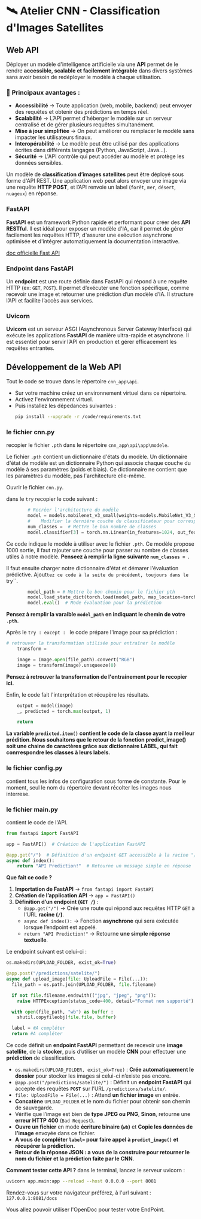 # 🛰️ Atelier CNN - Classification d'Images Satellites  

## Web API
Déployer un modèle d'intelligence artificielle via une **API** permet de le rendre **accessible, scalable et facilement intégrable** dans divers systèmes sans avoir besoin de redéployer le modèle à chaque utilisation.

### 🔹 **Principaux avantages :**  
- **Accessibilité** → Toute application (web, mobile, backend) peut envoyer des requêtes et obtenir des prédictions en temps réel.
- **Scalabilité** → L’API permet d’héberger le modèle sur un serveur centralisé et de gérer plusieurs requêtes simultanément.
- **Mise à jour simplifiée** → On peut améliorer ou remplacer le modèle sans impacter les utilisateurs finaux.
- **Interopérabilité** → Le modèle peut être utilisé par des applications écrites dans différents langages (Python, JavaScript, Java…).
- **Sécurité** → L'API contrôle qui peut accéder au modèle et protège les données sensibles.  

Un modèle de **classification d’images satellites** peut être déployé sous forme d'API REST. Une application web peut alors envoyer une image via une requête **HTTP POST**, et l’API renvoie un label (`forêt`, `mer`, `désert`, `nuageux`) en réponse.

### FastAPI
**FastAPI** est un framework Python rapide et performant pour créer des **API RESTful**. Il est idéal pour exposer un modèle d'IA, car il permet de gérer facilement les requêtes HTTP, d'assurer une exécution asynchrone optimisée et d'intégrer automatiquement la documentation interactive.

[doc officielle Fast API](https://fastapi.tiangolo.com/fr/learn/)

### **Endpoint dans FastAPI**  
Un **endpoint** est une route définie dans FastAPI qui répond à une requête HTTP (ex: `GET`, `POST`). Il permet d’exécuter une fonction spécifique, comme recevoir une image et retourner une prédiction d’un modèle d’IA. Il structure l’API et facilite l’accès aux services.

### **Uvicorn**  
**Uvicorn** est un serveur ASGI (Asynchronous Server Gateway Interface) qui exécute les applications **FastAPI** de manière ultra-rapide et asynchrone. Il est essentiel pour servir l’API en production et gérer efficacement les requêtes entrantes.

## Développement de la Web API
Tout le code se trouve dans le répertoire ``cnn_app\api``.
- Sur votre machine créez un environnement virtuel dans ce répertoire.
- Activez l'environnement virtuel.
- Puis installez les dépedances suivantes :
  ```bash
  pip install --upgrade -r /code/requirements.txt
  ```
### le fichier cnn.py
recopier le fichier ``.pth`` dans le répertoire ``cnn_app\api\app\modele``.

Le fichier ``.pth`` contient un dictionnaire d'états du modèle. Un dictionnaire d'état de modèle est un dictionnaire Python qui associe chaque couche du modèle à ses paramètres (poids et biais). Ce dictionnaire ne contient que les paramètres du modèle, pas l'architecture elle-même.

Ouvrir le fichier ``cnn.py``.

dans le ``try`` recopier le code suivant :
```python
        # Recréer l'architecture du modèle
        model = models.mobilenet_v3_small(weights=models.MobileNet_V3_Small_Weights.DEFAULT)  # False car on charge nos propres poids
        #    Modifier la dernière couche du classificateur pour correspondre aux poids entraînés
        num_classes =  # Mettre le bon nombre de classes
        model.classifier[3] = torch.nn.Linear(in_features=1024, out_features=num_classes)
```
Ce code indique le modèle à utiliser avec le fichier ``.pth``. Ce modèle propose 1000 sortie, il faut rajouter une couche pour passer au nombre de classes utiles à notre modèle. 
**Penseez à remplir la ligne suivante ``num_classes = ``.**

Il faut ensuite charger notre dictionnaire d'état et démarer l'évaluation prédictive. Ajout``tez ce code à la suite du précédent, toujours dans le ``try``.
```python
        model_path = # Mettre le bon chemin pour le fichier pth
        model.load_state_dict(torch.load(model_path, map_location=torch.device("cpu")), strict=False)  # Charger les poids
        model.eval()  # Mode évaluation pour la prédiction
```
**Pensez à remplir la varaible ``model_path`` en indiquant le chemin de votre ``.pth``.**

Après le ``try : except : `` le code prépare l'image pour sa prédiction :
```python
# retrouver la transformation utilisée pour entraîner le modèle
    transform = 

    image = Image.open(file_path).convert("RGB")
    image = transform(image).unsqueeze(0)
```
**Pensez à retrouver la transformation de l'entrainement pour le recopier ici.**

Enfin, le code fait l'interprétation et récupère les résultats.
```python
    output = model(image)
    _, predicted = torch.max(output, 1)

    return 
```
**La variable ``predicted.item()`` contient le code de la classe ayant la meilleur prédition. Nous souhaitons que le retour de la fonction predict_image() soit une chaine de caractères grâce aux dictionnaire LABEL, qui fait conrrespondre les classes à leurs labels.**

### le fichier config.py
contient tous les infos de configuration sous forme de constante. Pour le moment, seul le nom du répertoire devant récolter les images nous interrese.

### le fichier main.py
contient le code de l'API.

```python
from fastapi import FastAPI

app = FastAPI()  # Création de l'application FastAPI

@app.get("/")  # Définition d'un endpoint GET accessible à la racine "/"
async def index():
    return "API Prediction!"  # Retourne un message simple en réponse
```

**Que fait ce code ?**
1. **Importation de FastAPI** → `from fastapi import FastAPI`
2. **Création de l’application API** → `app = FastAPI()`
3. **Définition d’un endpoint (`GET /`)** :
   - `@app.get("/")` → Crée une route qui répond aux requêtes HTTP `GET` à l'URL **racine (`/`)**.
   - `async def index():` → Fonction **asynchrone** qui sera exécutée lorsque l’endpoint est appelé.
   - `return "API Prediction!"` → Retourne **une simple réponse textuelle**.

Le endpoint suivant est celui-ci :
```python
os.makedirs(UPLOAD_FOLDER, exist_ok=True)

@app.post("/predictions/satelite/")
async def upload_image(file: UploadFile = File(...)):
  file_path = os.path.join(UPLOAD_FOLDER, file.filename)

  if not file.filename.endswith(("jpg", "jpeg", "png")):
    raise HTTPException(status_code=400, detail="Format non supporté")

  with open(file_path, "wb") as buffer :
    shutil.copyfileobj(file.file, buffer)

  label = #A compléter
  return #A compléter
```

Ce code définit un **endpoint FastAPI** permettant de recevoir une **image satellite**, de la **stocker**, puis d’utiliser un modèle **CNN** pour effectuer une **prédiction** de classification.
- `os.makedirs(UPLOAD_FOLDER, exist_ok=True)` : **Crée automatiquement le dossier** pour stocker les images si celui-ci n’existe pas encore.
- `@app.post("/predictions/satelite/")` : Définit un **endpoint FastAPI** qui accepte des requêtes **`POST`** sur l’URL `/predictions/satelite/`.  
- `file: UploadFile = File(...)` : Attend **un fichier image** en entrée.
- **Concatène** `UPLOAD_FOLDER` et le nom du fichier pour obtenir son chemin de sauvegarde.
- Vérifie que l’image est bien de **type JPEG ou PNG**, **Sinon**, retourne une **erreur HTTP 400** (`Bad Request`).
- **Ouvre un fichier** en mode **écriture binaire (`wb`)** et **Copie les données de l’image** envoyée dans ce fichier.
- **A vous de compléter ``label=`` pour faire appel à `predict_image()` et récupérer la prédiction.**
- **Retour de la réponse JSON : a vous de la construire pour retourner le nom du fichier et la prédiction faite par le CNN**.

**Comment tester cette API ?**
dans le terminal, lancez le serveur uvicorn :
   ```bash
   uvicorn app.main:app --reload --host 0.0.0.0 --port 8081
   ```

Rendez-vous sur votre navigateur préférez, à l'url suivant : `127.0.0.1:8081/docs`

Vous allez pouvoir utiliser l'OpenDoc pour tester votre EndPoint.

